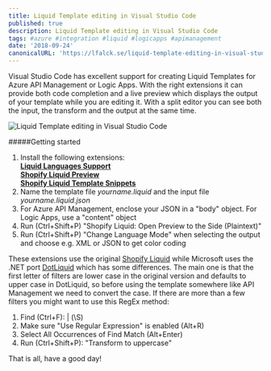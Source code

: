 ```yaml
---
title: Liquid Template editing in Visual Studio Code
published: true
description: Liquid Template editing in Visual Studio Code
tags: #azure #integration #liquid #logicapps #apimanagement
date: '2018-09-24'
canonicalURL: 'https://lfalck.se/liquid-template-editing-in-visual-studio-code'
---
```


Visual Studio Code has excellent support for creating Liquid Templates for Azure API Management or Logic Apps. With the right extensions it can provide both code completion and a live preview which displays the output of your template while you are editing it. With a split editor you can see both the input, the transform and the output at the same time.

![Liquid Template editing in Visual Studio Code](https://www.dropbox.com/s/pxg6vnh2hwd3e7d/vscode-liquid.png?raw=1)

#####Getting started

1. Install the following extensions:  
[**Liquid Languages Support**](https://marketplace.visualstudio.com/items?itemName=neilding.language-liquid)  
[**Shopify Liquid Preview**](https://marketplace.visualstudio.com/items?itemName=kirchner-trevor.shopify-liquid-preview)  
[**Shopify Liquid Template Snippets**](https://marketplace.visualstudio.com/items?itemName=killalau.vscode-liquid-snippets)  
2. Name the template file *yourname.liquid* and the input file *yourname.liquid.json*
3. For Azure API Management, enclose your JSON in a "body" object. For Logic Apps, use a "content" object
4. Run (Ctrl+Shift+P) "Shopify Liquid: Open Preview to the Side (Plaintext)"
5. Run (Ctrl+Shift+P) "Change Language Mode" when selecting the output and choose e.g. XML or JSON to get color coding 

These extensions use the original [Shopify Liquid](https://github.com/Shopify/liquid) while Microsoft uses the .NET port [DotLiquid](https://github.com/dotliquid/dotliquid) which has some differences. The main one is that the first letter of filters are lower case in the original version and defaults to upper case in DotLiquid, so before using the template somewhere like API Management we need to convert the case. If there are more than a few filters you might want to use this RegEx method:

1. Find (Ctrl+F): \| (\S)
2. Make sure "Use Regular Expression" is enabled (Alt+R)
3. Select All Occurrences of Find Match (Alt+Enter)
5. Run (Ctrl+Shift+P): "Transform to uppercase"

That is all, have a good day!